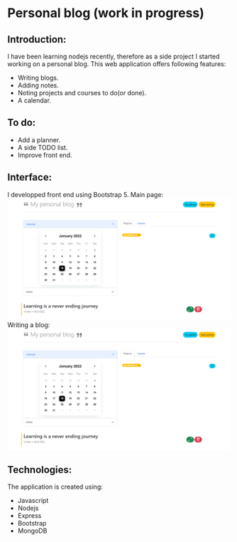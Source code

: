 # Personal blog (work in progress)

## Introduction:
I have been learning nodejs recently, therefore as a side project I started working on a personal blog.
This web application offers following features:
- Writing blogs.
- Adding notes.
- Noting projects and courses to do(or done).
- A calendar.

## To do:
- Add a planner.
- A side TODO list.
- Improve front end.

## Interface:
I developped front end using Bootstrap 5. 
Main page:
![main_page](https://github.com/elyousfi-omar/personal-blog/blob/main/2.PNG?raw=true)
Writing a blog:
![blog](https://github.com/elyousfi-omar/personal-blog/blob/main/2.PNG?raw=true)

## Technologies:
The application is created using:
- Javascript
- Nodejs
- Express
- Bootstrap
- MongoDB
